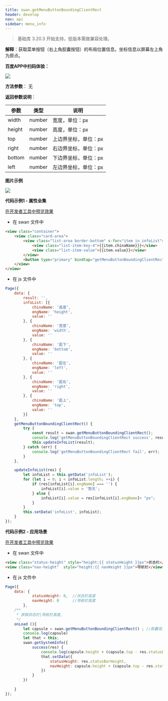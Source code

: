 ```yaml
---
title: swan.getMenuButtonBoundingClientRect
header: develop
nav: api
sidebar: menu_info
---
```



> 基础库 3.20.3 开始支持，低版本需做兼容处理。

**解释**：获取菜单按钮（右上角胶囊按钮）的布局位置信息。坐标信息以屏幕左上角为原点。

**百度APP中扫码体验：**

<img src="https://b.bdstatic.com/miniapp/assets/images/doc_demo/pages_getMenuButtonBoundingClientRect.png"  class="demo-qrcode-image" />

**方法参数**： 无

**返回参数说明**：

|参数	|类型	|说明|
|---|---|---|
|width|	number|	宽度，单位：px|
|height|	number|	高度，单位：px|
|top|	number|	上边界坐标，单位：px|
|right	|number|	右边界坐标，单位：px|
|bottom|	number|	下边界坐标，单位：px|
|left	|number|	左边界坐标，单位：px|

**图片示例**

<div class="m-doc-custom-examples">
    <div class="m-doc-custom-examples-correct">
        <img src="https://b.bdstatic.com/miniapp/image/getMenuButtonBoundingClientRect.gif">
    </div>
    <div class="m-doc-custom-examples-correct">
        <img src=" ">
    </div>
    <div class="m-doc-custom-examples-correct">
        <img src=" ">
    </div>     
</div>

**代码示例1 - 属性全集**

<a href="swanide://fragment/b7950613332a792d444e4e4842d063291569477029937" title="在开发者工具中预览效果" target="_self">在开发者工具中预览效果</a>

* 在 swan 文件中

```html
<view class="container">
    <view class="card-area">  
        <view class="list-area border-bottom" s-for="item in infoList">
            <view class="list-item-key-4">{{item.chinaName}}}</view>
            <view class="list-item-value">{{item.value}}</view>
        </view>        
        <button type="primary" bindtap="getMenuButtonBoundingClientRect">点击获取胶囊布局信息</button>
    </view>
</view>
```

* 在 js 文件中

```js
Page({
    data: {
        result: '',
        infoList: [{
            chinaName: '高度',
            engName: 'height', 
            value: ''
        }, {
            chinaName: '宽度',
            engName: 'width', 
            value: ''
        }, {
            chinaName: '距下',
            engName: 'bottom', 
            value: ''
        }, {
            chinaName: '距左',
            engName: 'left', 
            value: ''
        }, {
            chinaName: '距右',
            engName: 'right', 
            value: ''
        }, {
            chinaName: '距上',
            engName: 'top', 
            value: ''
        }]
    },
    getMenuButtonBoundingClientRect() {
        try {
            const result = swan.getMenuButtonBoundingClientRect();
            console.log('getMenuButtonBoundingClientRect success', result);
            this.updateInfoList(result);
        } catch (err) {
            console.log('getMenuButtonBoundingClientRect fail', err);
        }
    },

    updateInfoList(res) {
        let infoList = this.getData('infoList');
        for (let i = 0; i < infoList.length; ++i) {
            if (res[infoList[i].engName] === '') {
                infoList[i].value = '暂无';
            } else {
                infoList[i].value = res[infoList[i].engName]+ "px";
            }
        }
        this.setData('infoList', infoList);
    }
});
```

**代码示例2 - 应用场景**

<a href="swanide://fragment/50a8932d2b9cd6ee093c3b6895f5f3d81576573561180" title="在开发者工具中预览效果" target="_self">在开发者工具中预览效果</a>

* 在 swan 文件中

```html
<view class="status-height" style="height:{{ statusHeight }}px">状态栏</view>
<view class="nav-height"  style="height:{{ navHeight }}px">导航栏</view>
```

* 在 js 文件中

```js
Page({
    data: {
            statusHeight: 0,  //状态栏高度
            navHeight: 0      //导航栏高度
        },
    /**
     * 获取状态栏|导航栏高度,
     */
    onLoad (){
        let capsule = swan.getMenuButtonBoundingClientRect() ; //胶囊信息
        console.log(capsule)
        let that = this;
        swan.getSystemInfo({
            success(res) {
                console.log(capsule.height + (capsule.top - res.statusBarHeight) * 2)
                that.setData({
                    statusHeight: res.statusBarHeight,
                    navHeight: capsule.height + (capsule.top - res.statusBarHeight) * 2 // 与res.navigationBarHeight相同
                })
            }
        })
      
    }
});

```
